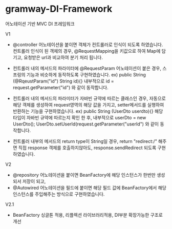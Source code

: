 # gramway-DI-Framework
어노테이션 기반 MVC DI 프레임워크

V1
- @controller 어노테이션을 붙이면 객체가 컨트롤러로 인식이 되도록 하였습니다.
컨트롤러 인식이 된 객체의 경우, @RequestMapping을 키값으로 하여 Map에 담기고,
요청받은 url과 비교하여 분기 처리 됩니다.

- 컨트롤러 내의 메서드의 파라미터에 @RequestParam 어노테이션이 붙은 경우,
스프링의 기능과 비슷하게 동작하도록 구현하였습니다.
ex)
public String (@RqeustParam("id") String id){}
내부적으로 id = request.getParameter("id") 와 같이 동작합니다.

- 컨트롤러 내의 메서드의 파라미터가 자바빈 규약에 따르는 클래스인 경우,
자동으로 해당 객체를 생성하여 request영역의 해당 값을 가지고,
setter메서드를 실행하여 반환하는 기능을 구현하였습니다.
ex)
public String (UserDto userdto){}
해당 타입이 자바빈 규약에 따르는지 확인 한 후,
내부적으로 userDto = new UserDto(); UserDto.setUserId(request.getParameter("userId")
와 같이 동작합니다.

- 컨트롤러 내부의 메서드의 return type이 String일 경우,
return "redirect:/" 해주면 직접 response 객체를 호출하지않아도,
response.sendRedirect 되도록 구현하였습니다.


V2
- @repository 어노테이션을 붙이면 BeanFactory에 해당 인스턴스가 한번만 생성되서 저장이 되고,
- @Autowired 어노테이션을 필드에 붙이면 해당 필드 값에 BeanFactory에서 해당 인스턴스를 주입해주는 방식으로 구현하였습니다.

V2.1
- BeanFactory 싱글톤 적용, 리플렉션 라이브러리적용, DI부분 확장가능한 구조로 개선

